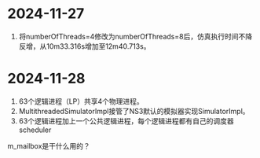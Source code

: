 # 2024-11-27

1. 将numberOfThreads=4修改为numberOfThreads=8后，仿真执行时间不降反增，从10m33.316s增加至12m40.713s。

# 2024-11-28

1. 63个逻辑进程（LP）共享4个物理进程。
2. MultithreadedSimulatorImpl接管了NS3默认的模拟器实现SimulatorImpl。
3. 63个逻辑进程加上一个公共逻辑进程，每个逻辑进程都有自己的调度器scheduler



m_mailbox是干什么用的？